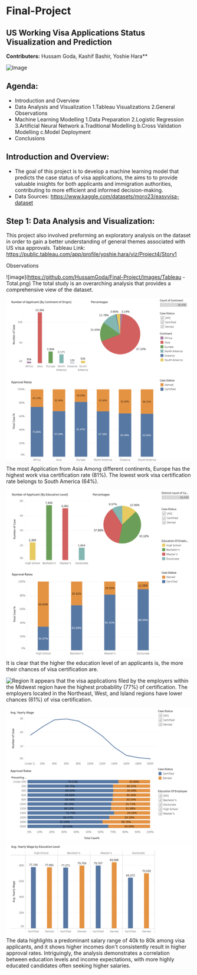 # Final-Project


**US Working Visa Applications Status**
**Visualization and Prediction**
-
**Contributers:**  Hussam Goda, Kashif Bashir, Yoshie Hara**

![Image]((https://github.com/HussamGoda/Final-Project/blob/main/Images/Approve.png))


**Agenda:** 
-
- Introduction and Overview
- Data Analysis and Visualization
  1.Tableau Visualizations
  2.General Observations
- Machine Learning Modelling
  1.Data Preparation
  2.Logistic Regression
  3.Artificial Neural Network
    a.Traditional Modelling
    b.Cross Validation Modelling
    c.Model Deployment
- Conclusions

**Introduction and Overview:**
-
- The goal of this project is to develop a machine learning model that predicts the case status of visa applications, the aims to to provide valuable insights for both applicants and immigration authorities, contributing to more efficient and informed decision-making.
- Data Sources: https://www.kaggle.com/datasets/moro23/easyvisa-dataset


**Step 1: Data Analysis and Visualization:**
-
This project also involved preforming an exploratory analysis on the dataset in order to gain a better understanding of general themes associated with US visa approvals. 
Tableau Link: https://public.tableau.com/app/profile/yoshie.hara/viz/Project4/Story1


Observations
   
   ![image](https://github.com/HussamGoda/Final-Project/Images/Tableau - Total.png)
The total study is an overarching analysis that provides a comprehensive view of the dataset.

![Continent](https://github.com/HussamGoda/Final-Project/blob/main/Images/Continent.png)
The most Application from Asia
Among different continents, Europe has the highest work visa certification rate (81%).
The lowest work visa certification rate belongs to South America (64%).

![Education](https://github.com/HussamGoda/Final-Project/blob/main/Images/Education.png)
It is clear that the higher the education level of an applicants is, the more their chances of visa certification are.

![Region](https://github.com/HussamGoda/Final-Project/blob/main/Images/Region1.png)
It appears that the visa applications filed by the employers within the Midwest region have the highest probability (77%) of certification. 
The employers located in the Northeast, West, and Island regions have lower chances (61%) of visa certification.

![Wage1](https://github.com/HussamGoda/Final-Project/blob/main/Images/Wage1.png)
![Wage2](https://github.com/HussamGoda/Final-Project/blob/main/Images/Wage2.png)
The data highlights a predominant salary range of 40k to 80k among visa applicants, and it shows higher incomes don't consistently result in higher approval rates. 
Intriguingly, the analysis demonstrates a correlation between education levels and income expectations, with more highly educated candidates often seeking higher salaries. 


